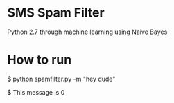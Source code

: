 # SMS Spam Filter
Python 2.7 through machine learning using Naive Bayes
# How to run
$ python spamfilter.py -m "hey dude"

$ This message is 0
